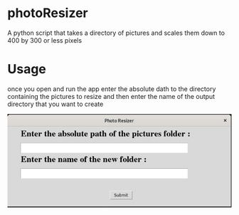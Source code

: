 # photoResizer
A python script that takes a directory of pictures and scales them down to 400 by 300 or less pixels  
  
# Usage  
once you open and run the app enter the absolute dath to the directory containing the pictures to resize and then enter the name of the output directory that you want to create  
  
![Alt text](photoresizer.png?raw=true "Title")
